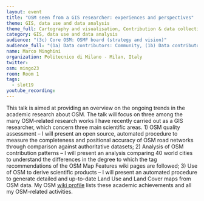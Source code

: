 ```yaml
---
layout: event
title: "OSM seen from a GIS researcher: experiences and perspectives"
theme: GIS, data use and data analysis
theme_full: Cartography and visualisation, Contribution & data collection, Education, GIS, data use and data analysis, Humanitarian, IT and technical, operations, Local community
category: GIS, data use and data analysis
audience: "(3c) Core OSM: OSMF board (strategy and vision)"
audience_full: "(1a) Data contributors: Community, (1b) Data contributors: Public administration (open data, data feedback...), (2b) Data users: Non-profit and public service, (2c) Data users: Personal, (3c) Core OSM: OSMF board (strategy and vision)"
name: Marco Minghini
organization: Politecnico di Milano - Milan, Italy
twitter:
osm: mingo23
room: Room 1
tags:
  - slot19
youtube_recording:
---
```

This talk is aimed at providing an overview on the ongoing trends in the academic research about OSM. The talk will focus on three among the many OSM-related research works I have recently carried out as a GIS researcher, which concern three main scientific areas. 1) OSM quality assessment – I will present an open source, automated procedure to measure the completeness and positional accuracy of OSM road networks through comparison against authoritative datasets; 2) Analysis of OSM contribution patterns – I will present an analysis comparing 40 world cities to understand the differences in the degree to which the tag recommendations of the OSM Map Features wiki pages are followed; 3) Use of OSM to derive scientific products – I will present an automated procedure to generate detailed and up-to-date Land Use and Land Cover maps from OSM data. My OSM [wiki profile](https://wiki.openstreetmap.org/wiki/User:Mingo23) lists these academic achievements and all my OSM-related activities.

